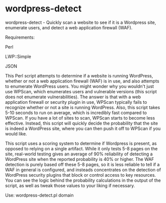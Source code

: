 # wordpress-detect
wordpress-detect - Quickly scan a website to see if it is a Wordpress site, enumerate users, and detect a web application firewall (WAF).


Requirements: 

Perl 

LWP::Simple

JSON

This Perl script attempts to determine if a website is running WordPress, whether or not a web application firewall (WAF) is in use, and also attempts to enumerate WordPress users. You might wonder why you wouldn't just use WPScan, which enumerates users and vulnerable versions (this script does not enumerate vulnerabilities).  The answer is that with a web application firewall or security plugin in use, WPScan typically fails to recognize whether or not a site is running WordPress.  Also, this script takes 5-10 seconds to run on average, which is incredibly fast compared to WPScan.  If you have a lot of sites to scan, WPScan starts to become less effective.  Instead, this script will quickly decide the probability that the site is indeed a WordPress site, where you can then push it off to WPScan if you would like.

This script uses a scoring system to determine if Wordpress is present, as opposed to relying on a single artifact.  While it only tests 5-8 pages on the site, real-world testing gives an average of 90% reliability of detecting a WordPress site when the reported probability is 40% or higher.  The WAF detection is purely based off these 5-8 pages, so it is less reliable to tell if a WAF in general is configured, and insteads concentrates on the detection of WordPress security plugins that block or control access to key resources.  You can see the logic behind the probability calculations in the output of the script, as well as tweak those values to your liking if necessary.

Use: wordpress-detect.pl domain
